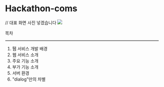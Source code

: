 # Hackathon-coms

// 대표 화면 사진 넣겠습니다
<img src="file:///C:/Users/seoye/Desktop/%EC%BB%B4s/KakaoTalk_20240602_012026461.png" />

목차
<hr style="border:solid 0.5px lightgray;">

1. 퉵 서비스 개발 배경
2. 웹 서비스 소개
3. 주요 기능 소개
4. 부가 기능 소개
5. 서버 환경
6. "dialog"만의 차별

